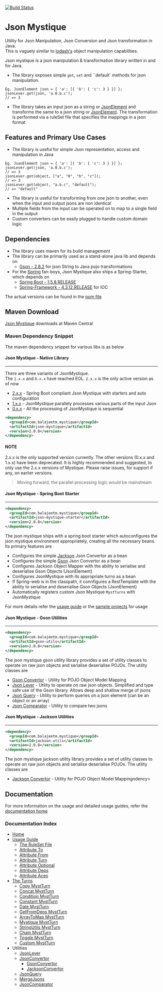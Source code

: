 [![Build Status](https://travis-ci.org/balajeetm/json-mystique.svg?branch=master)](https://travis-ci.org/balajeetm/json-mystique)

# Json Mystique
Utility for Json Manipulation, Json Conversion and Json transformation in Java.<br>
This is vaguely similar to [lodash's](https://lodash.com/) object manipulation capabilities.

Json mystique is a json manipulation & transformation library written in and for Java.
* The library exposes simple `get`, `set` and ``default` methods for json manipulation.<br>
```
Eg. JsonElement json = { 'a': [{ 'b': { 'c': 3 } }] };
jsonLever.get(json, 'a.0.b.c');
// => 3
``` 
* The library takes an input json as a string or [JsonElement](https://google.github.io/gson/apidocs/com/google/gson/JsonElement.html) and transforms the same to a json string or [JsonElement](https://google.github.io/gson/apidocs/com/google/gson/JsonElement.html).
The transformation is performed via a ruleSet file that specifies the mappings in a json format

## Features and Primary Use Cases
* The library is useful for simple Json representation, access and manipulation in Java
```
Eg. JsonElement json = { 'a': [{ 'b': { 'c': 3 } }] };
jsonLever.get(json, 'a.0.b.c');
// => 3
jsonLever.get(object, ["a", "0", "b", "c"]);
// => 3
jsonLever.get(object, "a.b.c", "default");
// => "default"
``` 
* The library is useful for transforming from one json to another, even when the input and output jsons are non identical
* Multiple fields from the input can be operated on to map to a single field in the output
* Custom converters can be easily plugged to handle custom domain logic

## Dependencies
* The library uses maven for its build management
* The library can be primarily used as a stand-alone java lib and depends on  
    * [Gson - 2.8.2](https://mvnrepository.com/artifact/com.google.code.gson/gson) for json String to Java pojo transformations
* For the [Spring](https://spring.io/) fan-boys, Json Mystique also ships a Spring-Starter, which depends on
    * [Spring Boot - 1.5.8.RELEASE](http://docs.spring.io/spring-boot/docs/1.5.8.RELEASE/reference/htmlsingle/)
    * [Spring-Framework - 4.3.12.RELEASE](http://docs.spring.io/spring/docs/4.3.12.RELEASE/spring-framework-reference/htmlsingle/) for IOC

The actual versions can be found in the [pom file](/pom.xml)

## Maven Download

[Json Mystique](http://search.maven.org/#search%7Cga%7C1%7Cg%3A%22com.balajeetm.mystique%22) downloads at Maven Central

### Maven Dependency Snippet
The maven dependency snippet for various libs is as below

#### Json Mystique - Native Library
---

There are three variants of JsonMystique.<br>
The `1.x.x` and `0.x.x` have reached EOL. `2.x.x` is the only active version as of now
* [2.x.x](http://search.maven.org/#artifactdetails%7Ccom.balajeetm.mystique%7Cjson-mystique%7C2.0.7%7Cjar) - Spring Boot compliant Json Mystique with starters and auto configuration
* [1.x.x](http://search.maven.org/#artifactdetails%7Ccom.github.balajeetm%7Cjson-mystique%7C1.0.8%7Cjar) - JsonMystique parallely processes various parts of the input Json
* [0.x.x](http://search.maven.org/#artifactdetails%7Ccom.github.balajeetm%7Cjson-mystique%7C0.0.1%7Cjar) - All the processing of JsonMystique is sequential

```xml
<dependency>
  <groupId>com.balajeetm.mystique</groupId>
  <artifactId>json-mystique</artifactId>
  <version>2.0.8</version>
</dependency>
```

#### NOTE
2.x.x is the only supported version currently. The other versions (0.x.x and 1.x.x) have been deprecated.
It is highly recommended and suggested, to only use the 2.x.x versions of Mystique.
Please raise issues, for support if any, on earlier versions.

> Moving forward, the parallel processing logic would be mainstream

#### Json Mystique - Spring Boot Starter
---

```xml
<dependency>
  <groupId>com.balajeetm.mystique</groupId>
  <artifactId>json-mystique-starter</artifactId>
  <version>2.0.8</version>
</dependency>
```

The json mystique ships with a spring boot starter which autoconfigures the json mystique environment appropriately, creating all the necessary beans. Its primary features are
* Configures the simple [Jackson](https://github.com/FasterXML/jackson) Json Convertor as a bean
* Configures the simple [Gson](https://github.com/google/gson) Json Convertor as a bean
* Configures Jackson Object Mapper with the ability to serialise and deserialise Gson Objects (JsonElement)
* Configures JsonMystique with its appropriate turns as a bean
* If Spring-web is in the classpath, it connfigures a RestTemplate with the ability to serialise and deserialise Gson Objects (JsonElement)
* Automatically registers custom Json Mystique `MystTurns` with JsonMystique

For more details refer the [usage guide](Usage-Guide.md) or the [sample projects](json-mystique-samples/mystique-web-sample) for usage

#### Json Mystique - Gson Utilities
---

```xml
<dependency>
  <groupId>com.balajeetm.mystique</groupId>
  <artifactId>gson-utils</artifactId>
  <version>2.0.8</version>
</dependency>
```

The json mystique gson utility library provides a set of utility classes to operate on raw json objects and serialise deserialise POJOs.
The utility classes are
* [Gson Convertor](json-mystique-utils/gson-utils/src/main/java/com/balajeetm/mystique/util/gson/convertor/GsonConvertor.java) - Utility for POJO Object Model Mapping
* [Json Lever](json-mystique-utils/gson-utils/src/main/java/com/balajeetm/mystique/util/gson/lever/JsonLever.java) - Utility to operate on raw json objects. Simplified and type safe use of the Gson library. Allows deep and shallow merge of jsons
* [Json Query](json-mystique-utils/gson-utils/src/main/java/com/balajeetm/mystique/util/gson/lever/JsonQuery.java) - Utility to perform queries on a json element (can be an object or an array)
* [Json Comparator](json-mystique-utils/gson-utils/src/main/java/com/balajeetm/mystique/util/gson/lever/JsonComparator.java) - Utility to compare two jsons

#### Json Mystique - Jackson Utilities
---

```xml
<dependency>
  <groupId>com.balajeetm.mystique</groupId>
  <artifactId>jackson-utils</artifactId>
  <version>2.0.8</version>
</dependency>
```

The json mystique jackson utility library provides a set of utility classes to operate on raw json objects and serialise deserialise POJOs.
The utility classes are
* [Jackson Convertor](json-mystique-utils/jackson-utils/src/main/java/com/balajeetm/mystique/util/jackson/convertor/JacksonConvertor.java) - Utility for POJO Object Model Mappingndency>

## Documentation

For more information on the usage and detailed usage guides, refer the [documentation home](documentation/Home.md)<br>

### Documentation Index

* [Home](documentation/Home.md)
* [Usage Guide](documentation/Usage-Guide.md)
    * [The RuleSet File](documentation/The-RuleSet-File---*.mys.md)
    * [Attribute To](documentation/Attribute-To.md)
    * [Attribute From](documentation/Attribute-From.md)
    * [Attribute Turn](documentation/Attribute-Turn.md)
    * [Attribute Optional](documentation/Attribute-Optional.md)
    * [Attribute Deps](documentation/Attribute-Deps.md)
    * [Attribute Aces](documentation/Attribute-Aces.md)
* [The Turns](documentation/The-Turns.md)
    * [Copy MystTurn](documentation/MystTurn-Copy.md)
    * [Concat MystTurn](documentation/MystTurn-Concat.md)
    * [Condition MystTurn](documentation/MystTurn-Condition.md)
    * [Constant MystTurn](documentation/MystTurn-Constant.md)
    * [Date MystTurn](documentation/MystTurn-Date.md)
    * [GetFromDeps MystTurn](documentation/MystTurn-GetFromDeps.md)
    * [ArrayToMap MystTurn](documentation/MystTurn-ArrayToMap.md)
    * [Mystique MystTurn](documentation/MystTurn-Mystique.md)
    * [StringUtils MystTurn](documentation/MystTurn-StringUtils.md)
    * [Chain MystTurn](documentation/MystTurn-Chain.md)
    * [Toggle MystTurn](documentation/MystTurn-Toggle.md)
    * [Custom MystTurn](documentation/MystTurn-Custom.md)
* Utilities
    * [JsonLever](documentation/JsonLever.md)
    * [JsonConvertor](documentation/JsonConvertor.md)
        * [GsonConvertor](documentation/GsonConvertor.md)
        * [JacksonConvertor](documentation/JacksonConvertor.md)
    * [JsonQuery](documentation/JsonQuery.md)
    * [MergeJsons](documentation/MergeJsons.md)
    * [JsonComparator](documentation/JsonComparator.md)
